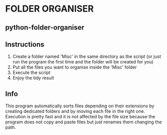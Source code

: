 # FOLDER ORGANISER
## python-folder-organiser


## Instructions
1. Create a folder named 'Misc' in the same directory as the script (or just run the program the first time and the folder will be created for you)
2. Put all the files you want to organise inside the 'Misc' folder
3. Execute the script
4. Enjoy the tidy result


## Info
This program automatically sorts files depending on their extensions by creating dedicated folders and by moving each file in the right one.
Execution is pretty fast and it is not affected by the file size because the program does not copy and paste files but just renames them changing the path.
